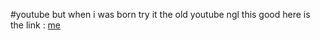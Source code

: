 #youtube but when i was born
try it the old youtube ngl this good here is the link : [me](https://anik333999.github.io/youtube-but-when-i-was-bornyoutube-but-when-i-was-born/)
